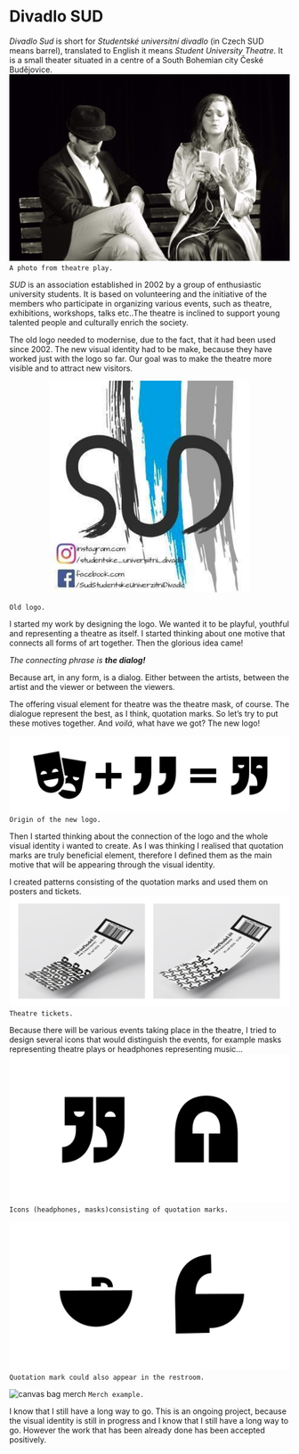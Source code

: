 
# Divadlo SUD #

*Divadlo Sud* is short for *Studentské universitní divadlo* (in Czech SUD means barrel), translated to English it means *Student University Theatre*. It is a small theater situated in a centre of a South Bohemian city České Budějovice.
 ![A photo from a theatre play](./img/theatre-play.jpg)
 `A photo from theatre play.`

*SUD* is an association established in 2002 by a group of enthusiastic university students. It is based on volunteering and the initiative of the members who participate in organizing various events, such as theatre, exhibitions, workshops, talks etc..The theatre is inclined to support young talented people and culturally enrich the society.

The old logo needed to modernise, due to the fact, that it had been used since 2002. The new visual identity had to be make, because they have worked just with the logo so far. Our goal was to make the theatre more visible and to attract new visitors.

 <p align="center">
  <img width="360" height="380" src="https://github.com/hynekral/english-for-designers/blob/main/02-intentional-aboutness/img/sud-old-logo.png">
</p>

`Old logo.`

I started my work by designing the logo. We wanted it to be playful, youthful and representing a theatre as itself. I started thinking about one motive that connects all forms of art together.
Then the glorious idea came! 

*The connecting phrase is **the dialog!***

Because art, in any form, is a dialog. Either between the artists, between the artist and the viewer or between the viewers.
 
The offering visual element for theatre was the theatre mask, of course. The dialogue represent the best, as I think, quotation marks. So let’s try to put these motives together. And *voilá*, what have we got? The new logo!
 
![Logo origin. Theatre masks + quotation marks = new logo](./img/logo-origin.png)
`Origin of the new logo.`

Then I started thinking about the connection of the logo and the whole visual identity i wanted to create. As I was thinking I realised that quotation marks are truly beneficial element, therefore I defined them as the main motive that will be appearing through the visual identity.

I created patterns consisting of the quotation marks and used them on posters and tickets.
 ![tickets mockup](./img/pattern-tickets.png)
 `Theatre tickets.`

Because there will be various events taking place in the theatre, I tried to design several icons that would distinguish the events, for example masks representing theatre plays or headphones representing music…
![motive of hadphones and theatre masks](./img/motives.png)
`Icons (headphones, masks)consisting of quotation marks.`

![motive of a basin and a toilet](./img/toilet-motives.png)
`Quotation mark could also appear in the restroom.`

![canvas bag merch](./img/merch.png)
`Merch example.`

I know that I still have a long way to go. 
This is an ongoing project, because the visual identity is still in progress and I know that I still have a long way to go. However the work that has been already done has been accepted positively.

